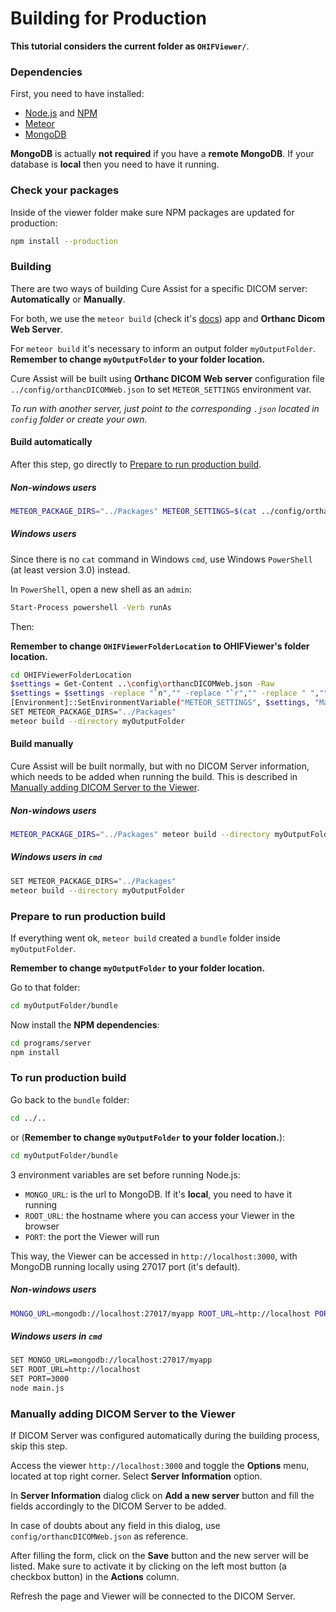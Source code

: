 # Building for Production

**This tutorial considers the current folder as `OHIFViewer/`**.

### Dependencies

First, you need to have installed:

- [Node.js](https://nodejs.org/) and [NPM](https://www.npmjs.com/)
- [Meteor](https://www.meteor.com/)
- [MongoDB](https://www.mongodb.com/)

**MongoDB** is actually **not required** if you have a **remote MongoDB**. If
your database is **local** then you need to have it running.

### Check your packages

Inside of the viewer folder make sure NPM packages are updated for production:

```bash
npm install --production
```

### Building

There are two ways of building Cure Assist for a specific DICOM server:
**Automatically** or **Manually**.

For both, we use the `meteor build` (check it's
[docs](https://guide.meteor.com/deployment.html#custom-deployment)) app and
**Orthanc Dicom Web Server**.

For `meteor build` it's necessary to inform an output folder `myOutputFolder`.
**Remember to change `myOutputFolder` to your folder location.**

Cure Assist will be built using **Orthanc DICOM Web server** configuration file
`../config/orthancDICOMWeb.json` to set `METEOR_SETTINGS` environment var.

_To run with another server, just point to the corresponding `.json` located in
`config` folder or create your own._

#### Build automatically

After this step, go directly to
[Prepare to run production build](#prepare-to-run-production-build).

##### Non-windows users

```bash
METEOR_PACKAGE_DIRS="../Packages" METEOR_SETTINGS=$(cat ../config/orthancDICOMWeb.json) meteor build --directory myOutputFolder
```

##### Windows users

Since there is no `cat` command in Windows `cmd`, use Windows `PowerShell` (at
least version 3.0) instead.

In `PowerShell`, open a new shell as an `admin`:

```bash
Start-Process powershell -Verb runAs
```

Then:

**Remember to change `OHIFViewerFolderLocation` to OHIFViewer's folder
location.**

```bash
cd OHIFViewerFolderLocation
$settings = Get-Content ..\config\orthancDICOMWeb.json -Raw
$settings = $settings -replace "`n","" -replace "`r","" -replace " ",""
[Environment]::SetEnvironmentVariable("METEOR_SETTINGS", $settings, "Machine")
SET METEOR_PACKAGE_DIRS="../Packages"
meteor build --directory myOutputFolder
```

#### Build manually

Cure Assist will be built normally, but with no DICOM Server information, which
needs to be added when running the build. This is described in
[Manually adding DICOM Server to the Viewer](#manually-adding-dicom-server-to-the-viewer).

##### Non-windows users

```bash
METEOR_PACKAGE_DIRS="../Packages" meteor build --directory myOutputFolder
```

##### Windows users in `cmd`

```bash
SET METEOR_PACKAGE_DIRS="../Packages"
meteor build --directory myOutputFolder
```

### Prepare to run production build

If everything went ok, `meteor build` created a `bundle` folder inside
`myOutputFolder`.

**Remember to change `myOutputFolder` to your folder location.**

Go to that folder:

```bash
cd myOutputFolder/bundle
```

Now install the **NPM dependencies**:

```bash
cd programs/server
npm install
```

### To run production build

Go back to the `bundle` folder:

```bash
cd ../..
```

or (**Remember to change `myOutputFolder` to your folder location.**):

```bash
cd myOutputFolder/bundle
```

3 environment variables are set before running Node.js:

- `MONGO_URL`: is the url to MongoDB. If it's **local**, you need to have it
  running
- `ROOT_URL`: the hostname where you can access your Viewer in the browser
- `PORT`: the port the Viewer will run

This way, the Viewer can be accessed in `http://localhost:3000`, with MongoDB
running locally using 27017 port (it's default).

##### Non-windows users

```bash
MONGO_URL=mongodb://localhost:27017/myapp ROOT_URL=http://localhost PORT=3000 node main.js
```

##### Windows users in `cmd`

```bash
SET MONGO_URL=mongodb://localhost:27017/myapp
SET ROOT_URL=http://localhost
SET PORT=3000
node main.js
```

### Manually adding DICOM Server to the Viewer

If DICOM Server was configured automatically during the building process, skip
this step.

Access the viewer `http://localhost:3000` and toggle the **Options** menu,
located at top right corner. Select **Server Information** option.

In **Server Information** dialog click on **Add a new server** button and fill
the fields accordingly to the DICOM Server to be added.

In case of doubts about any field in this dialog, use
`config/orthancDICOMWeb.json` as reference.

After filling the form, click on the **Save** button and the new server will be
listed. Make sure to activate it by clicking on the left most button (a checkbox
button) in the **Actions** column.

Refresh the page and Viewer will be connected to the DICOM Server.
